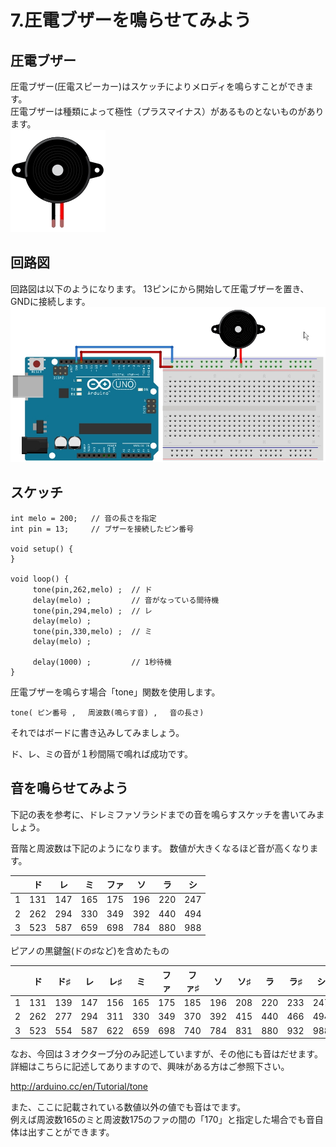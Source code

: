 # 7.圧電ブザーを鳴らせてみよう

## 圧電ブザー

圧電ブザー(圧電スピーカー)はスケッチによりメロディを鳴らすことができます。
<br>
圧電ブザーは種類によって極性（プラスマイナス）があるものとないものがあります。
<br>
![](buzzer1.jpg)

## 回路図

回路図は以下のようになります。
13ピンにから開始して圧電ブザーを置き、GNDに接続します。<br>
![](buzzer2.jpg)

## スケッチ


```
int melo = 200;   // 音の長さを指定
int pin = 13;     // ブザーを接続したピン番号
  
void setup() {
}

void loop() {
     tone(pin,262,melo) ;  // ド
     delay(melo) ;         // 音がなっている間待機
     tone(pin,294,melo) ;  // レ
     delay(melo) ;
     tone(pin,330,melo) ;  // ミ
     delay(melo) ;

     delay(1000) ;         // 1秒待機
}
```

圧電ブザーを鳴らす場合「tone」関数を使用します。
```
tone( ピン番号 , 　周波数(鳴らす音) , 　音の長さ)
```

それではボードに書き込みしてみましょう。

ド、レ、ミの音が１秒間隔で鳴れば成功です。


## 音を鳴らせてみよう


下記の表を参考に、ドレミファソラシドまでの音を鳴らすスケッチを書いてみましょう。

音階と周波数は下記のようになります。
数値が大きくなるほど音が高くなります。

|   | ド | レ | ミ | ファ | ソ | ラ | シ |
| -- | -- | -- | -- | --   | -- | -- | -- |
| 1 | 131 | 147 | 165 | 175 | 196 | 220 | 247 |
| 2 | 262 | 294 | 330 | 349 | 392 | 440 | 494 |
| 3 | 523 | 587 | 659 | 698 | 784 | 880 | 988 |

ピアノの黒鍵盤(ドの♯など)を含めたもの

| | ド | ド♯ | レ | レ♯ | ミ | ファ | ファ♯ | ソ | ソ♯ | ラ | ラ♯ | シ |
|  -- | -- |-- | -- | -- | -- | -- | -- | -- | -- | -- | -- | -- |
|  1 | 131 | 139 | 147 | 156 | 165 | 175 | 185 | 196 | 208 | 220 | 233 | 247 |
| 2 | 262 | 277 | 294 | 311 | 330 | 349 | 370 | 392 | 415 | 440 | 466 | 494 |
 | 3 | 523 | 554 | 587 | 622 | 659 | 698 | 740 | 784 | 831 | 880 | 932 | 988 |

なお、今回は３オクターブ分のみ記述していますが、その他にも音はだせます。
<br>
詳細はこちらに記述してありますので、興味がある方はご参照下さい。

http://arduino.cc/en/Tutorial/tone

また、ここに記載されている数値以外の値でも音はでます。
<br>
例えば周波数165のミと周波数175のファの間の「170」と指定した場合でも音自体は出すことができます。
